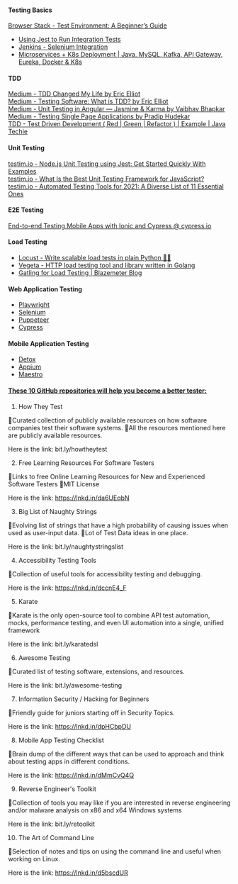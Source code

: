 #### Testing Basics
[Browser Stack - Test Environment: A Beginner’s Guide](https://www.browserstack.com/guide/what-is-test-environment)  
* [Using Jest to Run Integration Tests](https://www.wwt.com/article/using-jest-to-run-integration-tests#x-connecting-to-your-integration-schema-in-tests-1)
* [Jenkins - Selenium Integration](https://github.com/gurudattgd04/Selenium-Jenkins/tree/main)
* [Microservices + K8s Deployment | Java, MySQL, Kafka, API Gateway, Eureka, Docker & K8s](https://github.com/oviran/spring-boot-microservice/blob/main/ABCCompany)

#### TDD
[Medium - TDD Changed My Life by Eric Elliot](https://medium.com/javascript-scene/tdd-changed-my-life-5af0ce099f80)  
[Medium - Testing Software: What is TDD? by Eric Elliot](https://medium.com/javascript-scene/testing-software-what-is-tdd-459b2145405c)  
[Medium - Unit Testing in Angular — Jasmine & Karma by Vaibhav Bhapkar
](https://medium.com/@vaibhavrb999/unit-testing-in-angular-jasmine-karma-502b4d394006)  
[Medium - Testing Single Page Applications by Pradip Hudekar](https://medium.com/inspiredbrilliance/testing-single-page-applications-b4001adc6452)  
[TDD - Test Driven Development ( Red | Green | Refactor ) | Example | Java Techie](https://www.youtube.com/watch?v=UzRa5cLma0g&ab_channel=JavaTechie)  

#### Unit Testing
[testim.io - Node.js Unit Testing using Jest: Get Started Quickly With Examples](https://www.testim.io/blog/node-js-unit-testing-get-started-quickly-with-examples/)  
[testim.io - What Is the Best Unit Testing Framework for JavaScript?](https://www.testim.io/blog/best-unit-testing-framework-for-javascript/)  
[testim.io - Automated Testing Tools for 2021: A Diverse List of 11 Essential Ones](https://www.testim.io/blog/best-automated-testing-tools/)  

#### E2E Testing
[End-to-end Testing Mobile Apps with Ionic and Cypress @ cypress.io](https://www.cypress.io/blog/2020/07/08/end-to-end-testing-mobile-apps-with-ionic-and-cypress/)  

#### Load Testing
- [Locust - Write scalable load tests in plain Python 🚗💨](https://locust.io/)
- [Vegeta - HTTP load testing tool and library written in Golang](https://github.com/tsenart/vegeta)
- [Gatling for Load Testing | Blazemeter Blog](https://www.blazemeter.com/blog/gatling-load-testing)

#### Web Application Testing
- [Playwright](https://playwright.dev/)
- [Selenium](https://www.selenium.dev/)
- [Puppeteer](https://pptr.dev/)
- [Cypress](https://www.cypress.io/)

#### Mobile Application Testing
- [Detox](https://github.com/wix/detox/)
- [Appium](https://appium.io/)
- [Maestro](https://maestro.mobile.dev/)

#### [These 10 GitHub repositories will help you become a better tester:](https://www.linkedin.com/posts/rahul-parwal_testing-github-technology-activity-7024262149967351808-pS5a)  

1. How They Test

🔸Curated collection of publicly available resources on how software companies test their software systems.
🔸All the resources mentioned here are publicly available resources.

Here is the link: bit.ly/howtheytest


2. Free Learning Resources For Software Testers

🔸Links to free Online Learning Resources for New and Experienced Software Testers
🔸MIT License

Here is the link: https://lnkd.in/da6UEqbN


3. Big List of Naughty Strings

🔸Evolving list of strings that have a high probability of causing issues when used as user-input data.
🔸Lot of Test Data ideas in one place.

Here is the link: bit.ly/naughtystringslist


4. Accessibility Testing Tools

🔸Collection of useful tools for accessibility testing and debugging.

Here is the link: https://lnkd.in/dccnE4_F


5. Karate

🔸Karate is the only open-source tool to combine API test automation, mocks, performance testing, and even UI automation into a single, unified framework

Here is the link: bit.ly/karatedsl


6. Awesome Testing

🔸Curated list of testing software, extensions, and resources.

Here is the link: bit.ly/awesome-testing

7. Information Security / Hacking for Beginners

🔸Friendly guide for juniors starting off in Security Topics.

Here is the link: https://lnkd.in/dpHCbpDU


8. Mobile App Testing Checklist

🔸Brain dump of the different ways that can be used to approach and think about testing apps in different conditions.

Here is the link: https://lnkd.in/dMmCvQ4Q


9. Reverse Engineer's Toolkit

🔸Collection of tools you may like if you are interested in reverse engineering and/or malware analysis on x86 and x64 Windows systems

Here is the link: bit.ly/retoolkit


10. The Art of Command Line

🔸Selection of notes and tips on using the command line and useful when working on Linux.

Here is the link: https://lnkd.in/d5bscdUR
